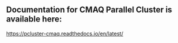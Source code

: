 ## Documentation for CMAQ Parallel Cluster is available here:

https://pcluster-cmaq.readthedocs.io/en/latest/
